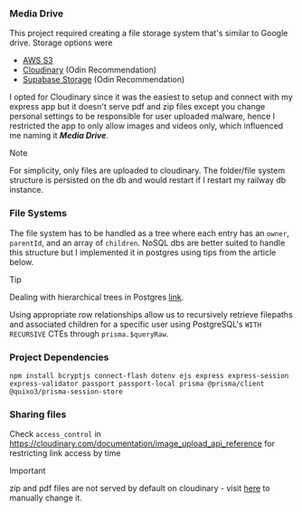 ### Media Drive
This project required creating a file storage system that's similar to Google drive. Storage options were 
- [AWS S3](https://aws.amazon.com/s3/)
- [Cloudinary](https://cloudinary.com/) (Odin Recommendation)
- [Supabase Storage](https://supabase.com/docs/guides/storage) (Odin Recommendation)

I opted for Cloudinary since it was the easiest to setup and connect with my express app but it doesn't 
serve pdf and zip files except you change personal settings to be responsible for user uploaded malware, 
hence I restricted the app to only allow images and videos only, which influenced me naming it 
***Media Drive***.

> [!Note]
> For simplicity, only files are uploaded to cloudinary. The folder/file system structure is persisted 
    on the db and would restart if I restart my railway db instance.

### File Systems
The file system has to be handled as a tree where each entry has an `owner`, `parentId`, and an array of 
`children`. NoSQL dbs are better suited to handle this structure but I implemented it in postgres using 
tips from the article below.

>[!Tip]
> Dealing with hierarchical trees in Postgres [link](https://leonardqmarcq.com/posts/modeling-hierarchical-tree-data).

Using appropriate row relationships allow us to recursively retrieve filepaths and associated children 
for a specific user using PostgreSQL's `WITH RECURSIVE` CTEs through `prisma.$queryRaw`. 

### Project Dependencies
```JS
npm install bcryptjs connect-flash dotenv ejs express express-session express-validator passport passport-local prisma @prisma/client @quixo3/prisma-session-store
```

### Sharing files
Check `access_control` in https://cloudinary.com/documentation/image_upload_api_reference for restricting 
link access by time

> [!Important]
> zip and pdf files are not served by default on cloudinary - visit [here](https://console.cloudinary.com/settings/c-825e97b0a11f6c2158044292115ae8/security) to manually change it.